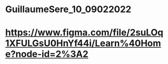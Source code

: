 # GuillaumeSere_10_09022022

# https://www.figma.com/file/2suLOq1XFULGsU0HnYf44i/Learn%40Home?node-id=2%3A2
